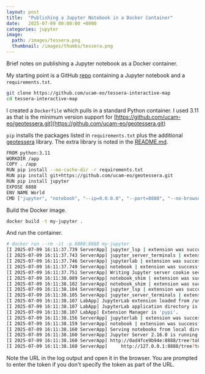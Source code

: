 ```yaml
---
layout: post
title:  "Publishing a Jupyter Notebook in a Docker Container"
date:   2025-07-09 00:00:00 +0000
categories: jupyter
image:
  path: /images/tessera.png
  thumbnail: /images/thumbs/tessera.png
---
```


Brief notes on publishing a Jupyter notebook as a Docker container.

My starting point is a GitHub [repo](https://github.com/ucam-eo/tessera-interactive-map) containing a Jupyter notebook and a `requirements.txt`.

```sh
git clone https://github.com/ucam-eo/tessera-interactive-map
cd tessera-interactive-map
```

I created a `Dockerfile` which pulls in a standard Python container. I used 3.11 as that is the minimum version support for [https://github.com/ucam-eo/geotessera.git](https://github.com/ucam-eo/geotessera.git)

`pip` installs the packages listed in `requirements.txt` plus the additional [geotessera](https://github.com/ucam-eo/geotessera.git) library. The extra library is noted in the [README.md](https://github.com/ucam-eo/tessera-interactive-map/blob/main/README.md).

```sh
FROM python:3.11
WORKDIR /app
COPY . /app
RUN pip install --no-cache-dir -r requirements.txt
RUN pip install git+https://github.com/ucam-eo/geotessera.git
RUN pip install jupyter
EXPOSE 8888
ENV NAME World
CMD ["jupyter", "notebook", "--ip=0.0.0.0", "--port=8888", "--no-browser", "--allow-root"]
```

Build the Docker image.

```sh
docker build -t my-jupyter .
```

And run the container.

```sh
# docker run --rm -it -p 8888:8888 my-jupyter
[I 2025-07-09 16:11:37.739 ServerApp] jupyter_lsp | extension was successfully linked.
[I 2025-07-09 16:11:37.743 ServerApp] jupyter_server_terminals | extension was successfully linked.
[I 2025-07-09 16:11:37.746 ServerApp] jupyterlab | extension was successfully linked.
[I 2025-07-09 16:11:37.749 ServerApp] notebook | extension was successfully linked.
[I 2025-07-09 16:11:37.751 ServerApp] Writing Jupyter server cookie secret to /root/.local/share/jupyter/runtime/jupyter_cookie_secret
[I 2025-07-09 16:11:38.089 ServerApp] notebook_shim | extension was successfully linked.
[I 2025-07-09 16:11:38.102 ServerApp] notebook_shim | extension was successfully loaded.
[I 2025-07-09 16:11:38.104 ServerApp] jupyter_lsp | extension was successfully loaded.
[I 2025-07-09 16:11:38.105 ServerApp] jupyter_server_terminals | extension was successfully loaded.
[I 2025-07-09 16:11:38.107 LabApp] JupyterLab extension loaded from /usr/local/lib/python3.11/site-packages/jupyterlab
[I 2025-07-09 16:11:38.107 LabApp] JupyterLab application directory is /usr/local/share/jupyter/lab
[I 2025-07-09 16:11:38.107 LabApp] Extension Manager is 'pypi'.
[I 2025-07-09 16:11:38.156 ServerApp] jupyterlab | extension was successfully loaded.
[I 2025-07-09 16:11:38.159 ServerApp] notebook | extension was successfully loaded.
[I 2025-07-09 16:11:38.160 ServerApp] Serving notebooks from local directory: /app
[I 2025-07-09 16:11:38.160 ServerApp] Jupyter Server 2.16.0 is running at:
[I 2025-07-09 16:11:38.160 ServerApp] http://0ad4fce9b94e:8888/tree?token=c11c0f007dd99a785ff67331514fb44e87269055952a253b
[I 2025-07-09 16:11:38.160 ServerApp]     http://127.0.0.1:8888/tree?token=c11c0f007dd99a785ff67331514fb44e87269055952a253b
```

Note the URL in the log output and open it in the browser. You are prompted to enter the token if you don't specify the token as part of the URL.
